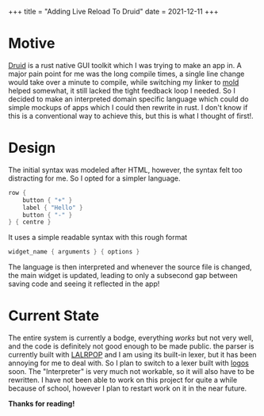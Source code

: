 +++
title = "Adding Live Reload To Druid"
date = 2021-12-11
+++

# Motive

[Druid](https://github.com/linebender/druid) is a rust native GUI toolkit which I was trying to make an app in. A major pain point for me was the long compile times, a single line change would take over a minute to compile, while switching my linker to [mold](https://github.com/rui314/mold) helped somewhat, it still lacked the tight feedback loop I needed. So I decided to make an interpreted domain specific language which could do simple mockups of apps which I could then rewrite in rust. I don't know if this is a conventional way to achieve this, but this is what I thought of first!.

# Design

The initial syntax was modeled after HTML, however, the syntax felt too distracting for me. So I opted for a simpler language.

```go
row {
    button { "+" }
    label { "Hello" }
    button { "-" }
} { centre }
```

It uses a simple readable syntax with this rough format

```go
widget_name { arguments } { options }
```

The language is then interpreted and whenever the source file is changed, the main widget is updated, leading to only a subsecond gap between saving code and seeing it reflected in the app!

# Current State

The entire system is currently a bodge, everything *works* but not very well, and the code is definitely not good enough to be made public. the parser is currently built with [LALRPOP](https://github.com/lalrpop/lalrpop) and I am using its built-in lexer, but it has been annoying for me to deal with. So I plan to switch to a lexer built with [logos](https://github.com/maciejhirsz/logos) soon.
The "Interpreter" is very much not workable, so it will also have to be rewritten. I have not been able to work on this project for quite a while because of school, however I plan to restart work on it in the near future.

**__Thanks for reading!__**